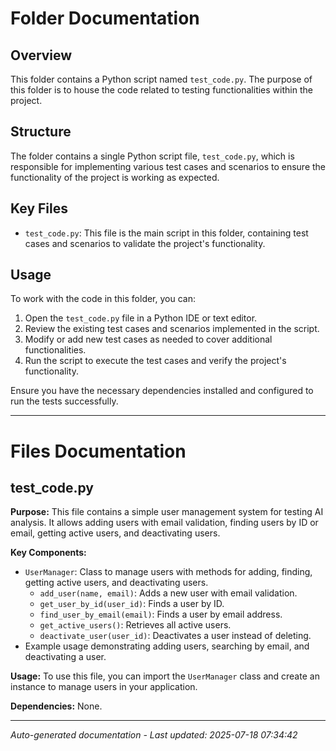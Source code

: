 # Folder Documentation

## Overview
This folder contains a Python script named `test_code.py`. The purpose of this folder is to house the code related to testing functionalities within the project.

## Structure
The folder contains a single Python script file, `test_code.py`, which is responsible for implementing various test cases and scenarios to ensure the functionality of the project is working as expected.

## Key Files
- `test_code.py`: This file is the main script in this folder, containing test cases and scenarios to validate the project's functionality.

## Usage
To work with the code in this folder, you can:
1. Open the `test_code.py` file in a Python IDE or text editor.
2. Review the existing test cases and scenarios implemented in the script.
3. Modify or add new test cases as needed to cover additional functionalities.
4. Run the script to execute the test cases and verify the project's functionality.

Ensure you have the necessary dependencies installed and configured to run the tests successfully.

---

# Files Documentation

## test_code.py

**Purpose:** This file contains a simple user management system for testing AI analysis. It allows adding users with email validation, finding users by ID or email, getting active users, and deactivating users.

**Key Components:**
- `UserManager`: Class to manage users with methods for adding, finding, getting active users, and deactivating users.
  - `add_user(name, email)`: Adds a new user with email validation.
  - `get_user_by_id(user_id)`: Finds a user by ID.
  - `find_user_by_email(email)`: Finds a user by email address.
  - `get_active_users()`: Retrieves all active users.
  - `deactivate_user(user_id)`: Deactivates a user instead of deleting.
- Example usage demonstrating adding users, searching by email, and deactivating a user.

**Usage:** To use this file, you can import the `UserManager` class and create an instance to manage users in your application.

**Dependencies:** None.

---
*Auto-generated documentation - Last updated: 2025-07-18 07:34:42*
